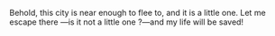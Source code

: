 Behold, this city is near enough to flee to, and it is a little one. Let me escape there —is it not a little one ?—and my life will be saved!
